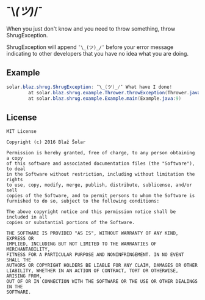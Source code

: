 # ¯\\_(ツ)_/¯

When you just don't know and you need to throw something, throw ShrugException.

ShrugException will append `¯\_(ツ)_/¯` before your error message indicating to other developers that you have no idea what you are doing. 

## Example

```java
solar.blaz.shrug.ShrugException: ¯\_(ツ)_/¯ What have I done!
        at solar.blaz.shrug.example.Thrower.throwException(Thrower.java:8)
        at solar.blaz.shrug.example.Example.main(Example.java:9)
```

## License 

    MIT License
    
    Copyright (c) 2016 Blaž Šolar
    
    Permission is hereby granted, free of charge, to any person obtaining a copy
    of this software and associated documentation files (the "Software"), to deal
    in the Software without restriction, including without limitation the rights
    to use, copy, modify, merge, publish, distribute, sublicense, and/or sell
    copies of the Software, and to permit persons to whom the Software is
    furnished to do so, subject to the following conditions:
    
    The above copyright notice and this permission notice shall be included in all
    copies or substantial portions of the Software.
    
    THE SOFTWARE IS PROVIDED "AS IS", WITHOUT WARRANTY OF ANY KIND, EXPRESS OR
    IMPLIED, INCLUDING BUT NOT LIMITED TO THE WARRANTIES OF MERCHANTABILITY,
    FITNESS FOR A PARTICULAR PURPOSE AND NONINFRINGEMENT. IN NO EVENT SHALL THE
    AUTHORS OR COPYRIGHT HOLDERS BE LIABLE FOR ANY CLAIM, DAMAGES OR OTHER
    LIABILITY, WHETHER IN AN ACTION OF CONTRACT, TORT OR OTHERWISE, ARISING FROM,
    OUT OF OR IN CONNECTION WITH THE SOFTWARE OR THE USE OR OTHER DEALINGS IN THE
    SOFTWARE.
